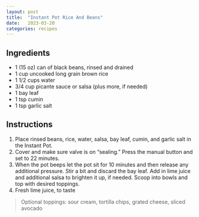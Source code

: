 ```yaml
---
layout: post
title:  "Instant Pot Rice And Beans"
date:   2023-03-20
categories: recipes
---
```

Ingredients
--
* 1 (15 oz) can of black beans, rinsed and drained
* 1 cup uncooked long grain brown rice
* 1 1/2 cups water
* 3/4 cup picante sauce or salsa (plus more, if needed)
* 1 bay leaf
* 1 tsp cumin
* 1 tsp garlic salt

Instructions
--
1.  Place rinsed beans, rice, water, salsa, bay leaf, cumin, and garlic salt in the Instant Pot.
2.  Cover and make sure valve is on “sealing.” Press the manual button and set to 22 minutes.
3.  When the pot beeps let the pot sit for 10 minutes and then release any additional pressure. Stir a bit and discard the bay leaf. Add in lime juice and additional salsa to brighten it up, if needed. Scoop into bowls and top with desired toppings.
4. Fresh lime juice, to taste

> Optional toppings: sour cream, tortilla chips, grated cheese, sliced avocado